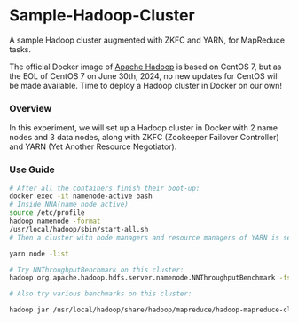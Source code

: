 # Sample-Hadoop-Cluster

A sample Hadoop cluster augmented with ZKFC and YARN, for MapReduce tasks.

The official Docker image of [Apache Hadoop](https://hub.docker.com/r/apache/hadoop) is based on CentOS 7, but as the EOL of CentOS 7 on June 30th, 2024, no new updates for CentOS will be made available. Time to deploy a Hadoop cluster in Docker on our own!

### Overview

In this experiment, we will set up a Hadoop cluster in Docker with 2 name nodes and 3 data nodes, along with ZKFC (Zookeeper Failover Controller) and YARN (Yet Another Resource Negotiator). 

### Use Guide

```sh
# After all the containers finish their boot-up:
docker exec -it namenode-active bash
# Inside NNA(name node active)
source /etc/profile
hadoop namenode -format
/usr/local/hadoop/sbin/start-all.sh
# Then a cluster with node managers and resource managers of YARN is settled up, we can check the node list by:

yarn node -list

# Try NNThroughputBenchmark on this cluster:
hadoop org.apache.hadoop.hdfs.server.namenode.NNThroughputBenchmark -fs hdfs://nna:9000 -op open -threads 1000 -files 100000

# Also try various benchmarks on this cluster:

hadoop jar /usr/local/hadoop/share/hadoop/mapreduce/hadoop-mapreduce-client-jobclient-3.3.6-tests.jar nnbenchWithoutMR -baseDir /benchmarks/nnbench -numFiles 100 -replicationFactorPerFile 2 -blocksPerFile 1 -bytesPerBlock 67108864 -operation createWrite
```